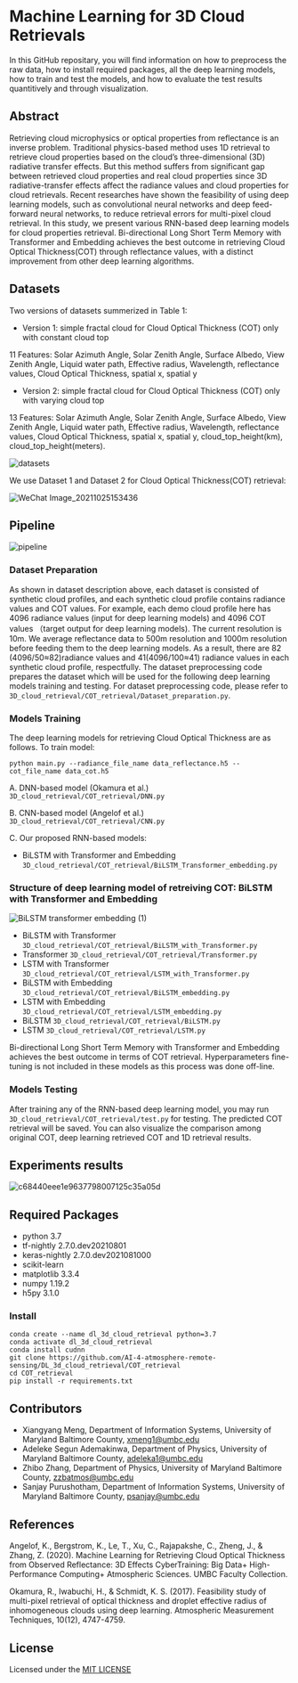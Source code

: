 # Machine Learning for 3D Cloud Retrievals
In this GitHub repositary, you will find information on how to preprocess the raw data, how to install required packages, all the deep learning models, how to train and test the models, and how to evaluate the test results quantitively and through visualization.

## Abstract
Retrieving cloud microphysics or optical properties  from reflectance is an inverse problem.  Traditional physics-based method uses 1D retrieval to retrieve cloud properties based on the cloud’s three-dimensional (3D) radiative transfer effects. But this method suffers from significant gap between retrieved cloud properties and real cloud properties since 3D radiative-transfer effects affect the radiance values and cloud properties for cloud retrievals.  Recent researches have shown the feasibility of using deep learning models, such as convolutional neural networks and deep feed-forward neural networks, to reduce  retrieval  errors  for  multi-pixel cloud retrieval. In this study, we present various RNN-based deep learning models for cloud properties retrieval. Bi-directional Long Short Term Memory with Transformer and Embedding achieves the best outcome in retrieving Cloud Optical Thickness(COT) through reflectance values, with a distinct improvement from other deep learning algorithms.


## Datasets
Two versions of datasets summerized in Table 1:

* Version 1: simple fractal cloud for Cloud Optical Thickness (COT) only with constant cloud top 

11 Features: Solar Azimuth Angle, Solar Zenith Angle, Surface Albedo, View Zenith Angle, Liquid water path, Effective radius, Wavelength, reflectance values, Cloud Optical Thickness, spatial x, spatial y

* Version 2: simple fractal cloud for Cloud Optical Thickness (COT) only with varying cloud top

13 Features: Solar Azimuth Angle, Solar Zenith Angle, Surface Albedo, View Zenith Angle, Liquid water path, Effective radius, Wavelength, reflectance values, Cloud Optical Thickness, spatial x, spatial y, cloud_top_height(km), cloud_top_height(meters).


![datasets](https://user-images.githubusercontent.com/55510330/151377543-98ac3fea-04b9-41d2-8d7e-497a7f3a0324.png)

We use Dataset 1 and Dataset 2 for Cloud Optical Thickness(COT) retrieval: 

![WeChat Image_20211025153436](https://user-images.githubusercontent.com/55510330/138758886-be31f8ea-d4fd-42da-ac03-eb717bc92703.png)
## Pipeline
![pipeline](https://user-images.githubusercontent.com/55510330/149815510-5dbae0b2-6530-47c4-b597-6e27546f22d4.png)
### Dataset Preparation
As shown in dataset description above, each dataset is consisted of synthetic cloud profiles, and each synthetic cloud profile contains radiance values and COT values. For example, each demo cloud profile here has 4096 radiance values (input for deep learning models) and 4096 COT values （target output for deep learning models). The current resolution is 10m. We average reflectance data to 500m resolution and 1000m resolution before feeding them to the deep learning models. As a result, there are 82 (4096/50≈82)radiance values and 41(4096/100≈41) radiance values in each synthetic cloud profile, respectfully. The dataset preprocessing code prepares the dataset which will be used for the following deep learning models training and testing. For dataset preprocessing code, please refer to `3D_cloud_retrieval/COT_retrieval/Dataset_preparation.py`. 

### Models Training

The deep learning models for retrieving Cloud Optical Thickness are as follows. To train model:
```
python main.py --radiance_file_name data_reflectance.h5 --cot_file_name data_cot.h5
```

A. DNN-based model (Okamura et al.) `3D_cloud_retrieval/COT_retrieval/DNN.py`

B. CNN-based model (Angelof et al.) `3D_cloud_retrieval/COT_retrieval/CNN.py`

C. Our proposed RNN-based models:
* BiLSTM with Transformer and Embedding `3D_cloud_retrieval/COT_retrieval/BiLSTM_Transformer_embedding.py`
### Structure of deep learning model of retreiving COT: BiLSTM with Transformer and Embedding
![BiLSTM transformer embedding (1)](https://user-images.githubusercontent.com/55510330/151221487-98c05139-8bb8-4af9-9158-155f415e9f00.png)
* BiLSTM with Transformer `3D_cloud_retrieval/COT_retrieval/BiLSTM_with_Transformer.py`
* Transformer `3D_cloud_retrieval/COT_retrieval/Transformer.py`
* LSTM with Transformer `3D_cloud_retrieval/COT_retrieval/LSTM_with_Transformer.py`
* BiLSTM with Embedding `3D_cloud_retrieval/COT_retrieval/BiLSTM_embedding.py`
* LSTM with Embedding `3D_cloud_retrieval/COT_retrieval/LSTM_embedding.py`
* BiLSTM `3D_cloud_retrieval/COT_retrieval/BiLSTM.py`
* LSTM `3D_cloud_retrieval/COT_retrieval/LSTM.py`

Bi-directional Long Short Term Memory with Transformer and Embedding achieves the best outcome in terms of COT retrieval. Hyperparameters fine-tuning is not included in these models as this process was done off-line. 

### Models Testing
After training any of the RNN-based deep learning model, you may run `3D_cloud_retrieval/COT_retrieval/test.py` for testing. The predicted COT retrieval will be saved. You can also visualize the comparison among original COT, deep learning retrieved COT and 1D retrieval results. 

## Experiments results
![c68440eee1e9637798007125c35a05d](https://user-images.githubusercontent.com/55510330/151385336-87c770d8-04ef-4fd5-8527-13240829e15b.png)
## Required Packages
* python 3.7
* tf-nightly 2.7.0.dev20210801
* keras-nightly 2.7.0.dev2021081000   
* scikit-learn
* matplotlib 3.3.4            
* numpy 1.19.2           
* h5py 3.1.0           

### Install
```
conda create --name dl_3d_cloud_retrieval python=3.7
conda activate dl_3d_cloud_retrieval
conda install cudnn
git clone https://github.com/AI-4-atmosphere-remote-sensing/DL_3d_cloud_retrieval/COT_retrieval
cd COT_retrieval
pip install -r requirements.txt
```

## Contributors
* Xiangyang Meng, Department of Information Systems, University of Maryland Baltimore County, <xmeng1@umbc.edu>
* Adeleke Segun Ademakinwa, Department of Physics, University of Maryland Baltimore County, <adeleka1@umbc.edu>
* Zhibo Zhang, Department of Physics, University of Maryland Baltimore County, <zzbatmos@umbc.edu>
* Sanjay Purushotham, Department of Information Systems, University of Maryland Baltimore County, <psanjay@umbc.edu>

## References
Angelof, K., Bergstrom, K., Le, T., Xu, C., Rajapakshe, C., Zheng, J., & Zhang, Z. (2020). Machine Learning for Retrieving Cloud Optical Thickness from Observed Reflectance: 3D Effects CyberTraining: Big Data+ High-Performance Computing+ Atmospheric Sciences. UMBC Faculty Collection.

Okamura, R., Iwabuchi, H., & Schmidt, K. S. (2017). Feasibility study of multi-pixel retrieval of optical thickness and droplet effective radius of inhomogeneous clouds using deep learning. Atmospheric Measurement Techniques, 10(12), 4747-4759.

## License
  Licensed under the [MIT LICENSE](LICENSE)

